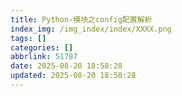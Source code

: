 ```yaml
---
title: Python-模块之config配置解析
index_img: /img_index/index/XXXX.png
tags: []
categories: []
abbrlink: 51787
date: 2025-08-20 18:58:28
updated: 2025-08-20 18:58:28
---
```

